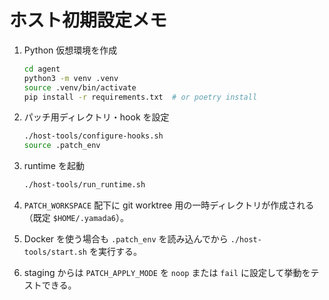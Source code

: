 # ホスト初期設定メモ

1. Python 仮想環境を作成
   ```bash
   cd agent
   python3 -m venv .venv
   source .venv/bin/activate
   pip install -r requirements.txt  # or poetry install
   ```

2. パッチ用ディレクトリ・hook を設定
   ```bash
   ./host-tools/configure-hooks.sh
   source .patch_env
   ```

3. runtime を起動
   ```bash
   ./host-tools/run_runtime.sh
   ```

4. `PATCH_WORKSPACE` 配下に git worktree 用の一時ディレクトリが作成される（既定 `$HOME/.yamada6`）。

5. Docker を使う場合も `.patch_env` を読み込んでから `./host-tools/start.sh` を実行する。

6. staging からは `PATCH_APPLY_MODE` を `noop` または `fail` に設定して挙動をテストできる。
